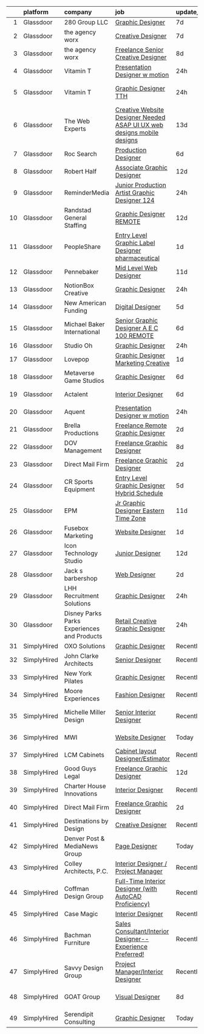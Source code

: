 

|    | platform    | company                                      | job                                                                                                                                                                                                                                                                                                                                                                                                                                                                                                                                                                                                                                                                                                                                                                                                                                                                                                                                                                                                                                                                                                                                                                                                                                                                                                                                                        | update_time   | location             |
|---:|:------------|:---------------------------------------------|:-----------------------------------------------------------------------------------------------------------------------------------------------------------------------------------------------------------------------------------------------------------------------------------------------------------------------------------------------------------------------------------------------------------------------------------------------------------------------------------------------------------------------------------------------------------------------------------------------------------------------------------------------------------------------------------------------------------------------------------------------------------------------------------------------------------------------------------------------------------------------------------------------------------------------------------------------------------------------------------------------------------------------------------------------------------------------------------------------------------------------------------------------------------------------------------------------------------------------------------------------------------------------------------------------------------------------------------------------------------|:--------------|:---------------------|
|  1 | Glassdoor   | 280 Group LLC                                | [Graphic Designer](https://www.glassdoor.com/partner/jobListing.htm?pos=105&ao=1110586&s=58&guid=000001821a5f786aa4dd6598cd3153f1&src=GD_JOB_AD&t=SR&vt=w&ea=1&cs=1_338cf041&cb=1658299840987&jobListingId=1008000486432&cpc=AC285F3A3ECA6BB0&jrtk=3-0-1g8d5uu5cklta801-1g8d5uu5qgrj9800-8e0ca34653e8e05b--6NYlbfkN0A96WIVUs5SSd1e5sdPWOjBiMJz3fk-GTbl_X95fEr7N7_O7gG7yYqATSY5E6jF4LOAu-d1G5vqmQK5-aVG4tOej9c_eEuMuqH8C1GeeNW2KtJSJ31b6MoFFw5KM710vWFGSjvXW7I3OG-OwT4mnPnLIfvWCjlnumDR2ayBGhUSESBLxX0cWl5Bz0cpK3t8G0XbaqCze3uwjj2OOrZA5Y__hURCsX-Wjl-vrVyi58Ar6IZAZH42T-OedKx5Bt-OCyivUF44TQi1u5Dx_Gh5irIPJJ1qNbdC3U9ZmprvdxvblDqYDWY-Kv77T3qC4QL3_ZtNRgJ64YcwR41JPktualOu32Q1C9IFtmaP_8Hq87Tzz2oQI1-8UZJ8wkghwpusb4vGNFxL-YSGfmsv1AEtqrxv6yqRRaEBYKEy40U-n-Yh6QUGBCDuddk4qaJFQPezto8klhYtx8Cx4jYoDTQRZ52zK57p5vicnzVIQjkl9Xfy7bN2jzOcz2fZ)                                                                                                                                                                                                                                                                                                                                                                                                                                                                                                                | 7d            | Remote               |
|  2 | Glassdoor   | the agency worx                              | [Creative Designer](https://www.glassdoor.com/partner/jobListing.htm?pos=113&ao=1110586&s=58&guid=000001821a5f786aa4dd6598cd3153f1&src=GD_JOB_AD&t=SR&vt=w&ea=1&cs=1_833d5fb2&cb=1658299840989&jobListingId=1007999979667&cpc=AC285F3A3ECA6BB0&jrtk=3-0-1g8d5uu5cklta801-1g8d5uu5qgrj9800-63945e7974dcb0bf--6NYlbfkN0CNOKpjDIEH11s39GTuUki_mvxNbnX5BtDlH5CMrheAnKze_5JrwQ4joDkGUDohP_RybvKQguCwO2bzn207p_14mbiHcywFIa1HWF2UP0_3f5Zk975uTAq5uCVwflsu_JCSQSKbiQ7a0xIZd76aSwml-WNW-2GZAACyMpIWDnwBr8SUJBdJ9gJtZ6GRC9VA3zsJ_Ei4Hgxf8mH87VPF3O05g4g00yNI6YYr-HLVGCTEkPuJeNYmvreFZJLgN9OmGxF-KmoieeRXkijI0PwhHG3DWM3p9gT12TzO6Tok7qn5KVbvcABOoRrjP3wQrhqLCySixturrJAyIU0PpQv6-yPc-qfbcBd-soRpmPyaIR8svasfY_lU1vBEDuXBi2A3H6Md0b23fydXrwyneY8cgDxGeBrZrO5RpVWjhX-LFlE3NT0aVG9KGWFJezdC7e0tq9kS_OdjPL1s1mEDPQeqCEcH0S76TRrlldOUmOoRT_spnCu54rnyYvOJ)                                                                                                                                                                                                                                                                                                                                                                                                                                                                                                               | 7d            | Remote               |
|  3 | Glassdoor   | the agency worx                              | [Freelance Senior Creative Designer](https://www.glassdoor.com/partner/jobListing.htm?pos=121&ao=1110586&s=58&guid=000001821a5f786aa4dd6598cd3153f1&src=GD_JOB_AD&t=SR&vt=w&ea=1&cs=1_6e6e8158&cb=1658299840990&jobListingId=1007998735659&cpc=9908D8D4413DBB8A&jrtk=3-0-1g8d5uu5cklta801-1g8d5uu5qgrj9800-b5c41cbed128a677--6NYlbfkN0CNOKpjDIEH11s39GTuUki_mvxNbnX5BtDlH5CMrheAnKze_5JrwQ4joDkGUDohP_TA04WnU3xz8K_J9zmRNOF9Ri1EI2Q2bb9NQ-CezfspfnTBjQTnEa9VBhVw7Ap5OL0U3sVrDvue7xxMSHE-6OVqtzTv0qf6sE8nhqyjJuIjpa8PBry4FIvBQDA98jD0P9_xyaTXJYh6DDFbj9k4l9GCcTjIevaUIp78uuDf90kITRf7Hpi_IefYXKoZoiAhXiFhkhRgwOV4a8y-EaQCsyK8_asDAAwPzh5aOr-O9fUkuGPRHXyTTHWSiqBQQtBvGyAyOtvZKGbziYggV0FjA6tC6z076MczpxCJJitQiXjNm1ktVHhFPeHVoGqK1e78mdNk6jjKo78r_L5XLAOVQ6WnesxNspH8Aoh1HBsb52nysUIXtDMEsmJ8cgmj66mZ_FoL7G9WfxzLxaUWxsTJTYF4nta2w1MubPemF9pFW6UezBLFo6l_-U58a9GS_uSEYr740RC4j-xCxg%3D%3D)                                                                                                                                                                                                                                                                                                                                                                                                                                                                  | 8d            | New York, NY         |
|  4 | Glassdoor   | Vitamin T                                    | [Presentation Designer  w   motion ](https://www.glassdoor.com/partner/jobListing.htm?pos=111&ao=1110586&s=58&guid=000001821a5f786aa4dd6598cd3153f1&src=GD_JOB_AD&t=SR&vt=w&cs=1_f877cf5a&cb=1658299840988&jobListingId=1008014641342&cpc=6FC5BA77C9A4CD78&jrtk=3-0-1g8d5uu5cklta801-1g8d5uu5qgrj9800-a19b03fe9cf44707--6NYlbfkN0DMrcEu7yrtATojKJA7cEzGQ3FdRGWLh0CZQInL4ECGI6k5tN82kdM0OKoro5eXmjpNYdeL6AFGm2M7xsgm3uiyzjIPgBrnh_GV-f_d7MJ8yz1aUXthZEgMjSL_FG3k_7541I4_g8BtUW4jMZw09h5Wwe72pATK9tZbgdGrrUYTQklHG048sVaSVFklZQnPe3TIT_jh6oLm8vO1UjIfR03e_BVMXcxT2ufs6ydG2eOT4b9Kx-A9DXRSKOBpSktwwyhc2go6l70UHrY8wjJTWwaCPvi8kbWRVraqDwQcEmhsiFqjrDqrkxkedmmoQkPnt_flLFD41DeAZongsjjN5qz_GB61N7URfjC3Za2RVvU-Mva5_j6fI-iivWcddWtOf9CSwDa2kqaudB1C6_bJ7YDnYHp5_FCNwkgoihvD_2mMc_M413HJv5sAXyNsd8BkKjd4RshfuhCvaIYD83nGRWLdVlozs4V2A_I%3D)                                                                                                                                                                                                                                                                                                                                                                                                                                                                                                                     | 24h           | Remote               |
|  5 | Glassdoor   | Vitamin T                                    | [Graphic Designer  TTH ](https://www.glassdoor.com/partner/jobListing.htm?pos=118&ao=1110586&s=58&guid=000001821a5f786aa4dd6598cd3153f1&src=GD_JOB_AD&t=SR&vt=w&cs=1_b6fe37ea&cb=1658299840990&jobListingId=1008015304573&cpc=1CBFC3E34E2A31FF&jrtk=3-0-1g8d5uu5cklta801-1g8d5uu5qgrj9800-00de3e530834b5e8--6NYlbfkN0DMrcEu7yrtATojKJA7cEzGQ3FdRGWLh0CZQInL4ECGI6k5tN82kdM0cJmh4vC7Gghb9Erx8bpSZfg-5vzfAsuXnCm0zJOr7EN20OByhw74hCUhPW3hstD7KW47r_mgliTarQ0m39AN5WvjeZl0qRLShDRqKm4VHQU42R7Dhj17I2cTKV9QuUYFTGlvG-zJ-nlGs_xh9ExOpZXldly4vgf9e2ZbvJtFebhsB3osfzcC9QEkhKtcr5a3t2CF7VfyZTE0snnbM40G-Kup_GcshBYj6vIOI4kUfnczKoZqwjSuXx1gYLhVPR7f38ziTtK7UHLfBOvIi9y3_vLm7Hb-otRiOxydIeJH6D2pwi0Uq0DOo1pV-Utu1w99-6CFc7BM3hS-nnqfRWRq5vB0RC-2QZ5hGtoyOoyrwcvSKFgWdey1sJCNpjZstFasU5HGxCrrIFTmd2JOqgsJjYk90N3JaSSbfgyznikCtoo%3D)                                                                                                                                                                                                                                                                                                                                                                                                                                                                                                                                 | 24h           | Los Angeles, CA      |
|  6 | Glassdoor   | The Web Experts                              | [Creative Website Designer Needed ASAP  UI UX  web designs  mobile designs ](https://www.glassdoor.com/partner/jobListing.htm?pos=122&ao=1136043&s=58&guid=000001821a5f786aa4dd6598cd3153f1&src=GD_JOB_AD&t=SR&vt=w&ea=1&cs=1_145bda99&cb=1658299840990&jobListingId=1007987314718&jrtk=3-0-1g8d5uu5cklta801-1g8d5uu5qgrj9800-006496345e05e91e-)                                                                                                                                                                                                                                                                                                                                                                                                                                                                                                                                                                                                                                                                                                                                                                                                                                                                                                                                                                                                           | 13d           | Remote               |
|  7 | Glassdoor   | Roc Search                                   | [Production Designer](https://www.glassdoor.com/partner/jobListing.htm?pos=114&ao=1110586&s=58&guid=000001821a5f786aa4dd6598cd3153f1&src=GD_JOB_AD&t=SR&vt=w&ea=1&cs=1_6f203dba&cb=1658299840989&jobListingId=1008002873267&cpc=AC285F3A3ECA6BB0&jrtk=3-0-1g8d5uu5cklta801-1g8d5uu5qgrj9800-addaca8772c6d40c--6NYlbfkN0CMHfdvImXyhvk82aHanYmk_omNMXOkHedsHncAw9pogZQ8McdVG3ZgtV6D129IFYhfTL7yuxeJosBcH9muJWk9YjK52T1y8O0szOu9vTCKpmDjplYXk-IMpyXv9A-aKX-ksh4eAFC-aE-SiQhh8OCuPLec8bbQAg5TTcVH-hdjBv8d1fndIoosveEmcE8050A57AhtUaTlidHxf87A3yyGvEFLGWpBEumST8jNTCY9Fzy5Fnvg2v7ThuW66bJQa2iJffNOKCuydujASBDI-Xz8GTg0KYOD8mhI8nHb01I4r9ZVgehxNpFZ8HfX0S8NHag_o57KhZUfX6QK92Ww_HJL4ObjGu23S9Ils5EnIamwR0VdXNzbubIwGacwRnWbpGdRbBCTqZCPCgq57XnqyEx000sSJSosw7FadsshAJZvzVwQBRQGXKLe_t2zX73CQunpohjfCs0Jme6M2pj6J_RFZlpKY_J6NrY1cRvLmV9e2tiLWJu_LLLQfhGWyDFVTc0%3D)                                                                                                                                                                                                                                                                                                                                                                                                                                                                                               | 6d            | Remote               |
|  8 | Glassdoor   | Robert Half                                  | [Associate Graphic Designer](https://www.glassdoor.com/partner/jobListing.htm?pos=120&ao=1110586&s=58&guid=000001821a5f786aa4dd6598cd3153f1&src=GD_JOB_AD&t=SR&vt=w&ea=1&cs=1_04115953&cb=1658299840990&jobListingId=1007990449388&cpc=451933188B21919D&jrtk=3-0-1g8d5uu5cklta801-1g8d5uu5qgrj9800-9a775c3c42ccb604--6NYlbfkN0CpzDdaQkua3np5pkmj49lKioZwmwxQ-yx5plwbYmV_M5St0DD8rCm1b97fu_mRPTSozWTZnYPwMPSg3D0TE6gngb_lGAIRcbjU5HXzXOn4FBSWlYnc3uDlnfBFD9slGaNS0RrabzqdKy4y4bz2OidOH4qhHpG5fACzCAcyGYWWqrSkyRS2IU7u-W_2ai6aht2WoIsLS3_ZpwS2N0Azu3TcqG9I6qv6_kgYEvser-6OxNYewgmaLG-X4S5wDxzB_JqVkaBh9uUrFqueKt_eEKz3yGxmsXYkygflGAGqSCdqTLrxf-8UO1vKyFdVW_CYEeV8j9BG6hoVS_1SFYiRcZbqqXqcmRaI85O9gDVvgHWEZlsOpDqpLW5ZkmyCyGwHU8B2hRLA68RJ4BVd10CgxSbZ5bicD8Bi70PYi0iIBHMEvROw5LduR9gS6ax-mM7ehRi-pIjwA2BYmpCBxRuxHb81OGXhES7INRCNeum_0sbsDpNAlyDoTqCXA3CsMB8-BTLOvhnH8wETdnR5MNsyIgnONYD4YDJXk85ibM1spTtugWzSNaLk6kQSyhx6JtnC7IY%3D)                                                                                                                                                                                                                                                                                                                                                                                                                        | 12d           | Lakeville, MN        |
|  9 | Glassdoor   | ReminderMedia                                | [Junior Production Artist Graphic Designer  124 ](https://www.glassdoor.com/partner/jobListing.htm?pos=104&ao=1110586&s=58&guid=000001821a5f786aa4dd6598cd3153f1&src=GD_JOB_AD&t=SR&vt=w&ea=1&cs=1_b58588a6&cb=1658299840987&jobListingId=1008015049343&cpc=8795CF9063CD573D&jrtk=3-0-1g8d5uu5cklta801-1g8d5uu5qgrj9800-483923777035cfd3--6NYlbfkN0BV5xWQvMmIkgUcdRWb7iWRWS4LnwJ0A4ASNg0KGqrukA_POA8ifgoOj7ZHGRdIKnJ6hU-Fy6hPRatKZ6qieiqvEvHj1oqrTY0pPiXCJ8Br1qXsme6Nkk9Pt9LV9bT_ahxJy2MUFPpA0rgFw3VAzODJAa2N6_q5OshETSVwVEzbW1JPJkimDcEuDGFDkUvGDcHBFCMJ4EeYVcgtWXlw7I8aKk7erKj_NpjmYJ2W9Bt3uQYOv09XWS6HlDEPA5NYjX0MFDRm6Cby7kT4MQuJzDBDFdN4pgwjDv0upUXAOk45k0XnN_62hFFfJ-dW19Ijb2TTs2Au-5zc6SeWJ2-2tIVE47e-auC9QRDBx58-uC0OJgs2jhieZZzGb9X-J0c2fRoN86nLAU7soXYzZfJWeuJQZ6FxA00rD-HeGyKAfp5tmkBPIYKQBwHAvSP2wCGmIDaUavTtyCGu-IJtgk8s46AstLJVU0qbMvl0dUEOpSMjmrjbt-cY83R5nLUVRj0kEjmXzFKZ8XdqUA%3D%3D)                                                                                                                                                                                                                                                                                                                                                                                                                                                     | 24h           | Remote               |
| 10 | Glassdoor   | Randstad General Staffing                    | [Graphic Designer   REMOTE](https://www.glassdoor.com/partner/jobListing.htm?pos=110&ao=1110586&s=58&guid=000001821a5f786aa4dd6598cd3153f1&src=GD_JOB_AD&t=SR&vt=w&ea=1&cs=1_4d34a665&cb=1658299840989&jobListingId=1007990726948&cpc=2CAED5C921A5F994&jrtk=3-0-1g8d5uu5cklta801-1g8d5uu5qgrj9800-4705afaf81c910a4--6NYlbfkN0BP0SNj5t90jkfF5SbRhYc-YYyKnIlIACqwosTKYtJiUOPFcGVraBBNH3PqNVaKMlOuVmRJWKrrq4EM2jRhWlKfZxM8eXEywoHlN3U-M2UVWO94To79VdvpioeFj0KoewcVhePBU7vspZEM1G4UbOHc7zykI3Y0lskQjYjoXHr1-1fzniQvjeCbocNWq5LjqS4Ba4EyzX9j-Qk5x36ASumY5jMpsPKSO1_dJPGr5AK0Bz7PI1I0eFlMJ2uMK0YQIal6ZYH5cRk3kTMAghuKF_l2i_BQjK--PV7G-OMLYvMMYqOuwfFNuDp2x25BxS1xjtZJduBRjjZsqygNpDWnochwa16oVP3pNezgFeEPvw0cIrL60qCNKa9JG9PSbH853Fzror25_Ulb2-nwdXQKKkIznsBCsm26q68XFbGkNPM1xrKqX1jZR0rlgQsVSu289Trb9m9exsdAdY5gmpfMEQzS_Ws11jGcD1Vid4-hxZ_zmsG_Yf-d2qNurXRy70tMhqFVO7C0xywrxFv0FvZrQ4q-ex-l4A-58qCMie-uJn8q-0mAUDlxkRJvu0hqbbZcARl_rZqd9TGUd9aEahb63huGoWdZJIholGi_uhmg0xD-z1DpV52aUFYJoSm9fAzShdjBrsUp2u8Uf3odbn_h2mGv)                                                                                                                                                                                                                                                                                                                                       | 12d           | Remote               |
| 11 | Glassdoor   | PeopleShare                                  | [Entry Level Graphic Label Designer  pharmaceutical ](https://www.glassdoor.com/partner/jobListing.htm?pos=117&ao=1110586&s=58&guid=000001821a5f786aa4dd6598cd3153f1&src=GD_JOB_AD&t=SR&vt=w&ea=1&cs=1_a3992a06&cb=1658299840990&jobListingId=1008012037000&cpc=F4EED0218A761C36&jrtk=3-0-1g8d5uu5cklta801-1g8d5uu5qgrj9800-9cd65cb3c4429474--6NYlbfkN0ByiknVCCsn-Fdfb-H8YrvvjNLbyRNQUi7msyOYytdPvKndEnLnkpjgiAPxrgdqYlKoVkkodZTx1r5r9egFAnVP4PL-fGLjTUKPDrk2-zUSlwkY1wlB7ClL2QUKmZk_oXpmnslaMn6RAjibgsJ7dWn3M_n5U8Huq7VIRIFckPDm2yPsXWFZhTogfrxvPYIdR0JYh-KZLwl-neNLSCmpsWq2dVrsckO_DKaqLTw1otrztDk-Pq1qF7Me_bvzkyOLE74sz5dmyNeE1SYJNykrVlyYxTWkKHKaiMnDlc9U_bsyMLkdVXgfh3n5KQGIk2w43beEiOHl_zMdGJwuRAZ8LcddAAIOxzdHvq4vwvZB39HQooJ-tHfx0b0ggGgYdHHxf23Smkl7uuR9xfgJPDa1EDg3B9XdvUyUDNEsqgbyIfU4mgwGfx9IYKR1KrW_UTrwqrR-ngO54RHBtcXu1N-3CZZf6ZcAlwmZApoN1HbW6jtKWtjjk4WPbIgHPnScuLU9I99Xy-xFWWE5si1WvqQ3-nuv3hZV9mtmvXgkd6QiyYrerg%3D%3D)                                                                                                                                                                                                                                                                                                                                                                                                                 | 1d            | Malvern, PA          |
| 12 | Glassdoor   | Pennebaker                                   | [Mid Level Web Designer](https://www.glassdoor.com/partner/jobListing.htm?pos=106&ao=1110586&s=58&guid=000001821a5f786aa4dd6598cd3153f1&src=GD_JOB_AD&t=SR&vt=w&ea=1&cs=1_ba1ed8da&cb=1658299840988&jobListingId=1007992914380&cpc=654405A9B1E0A9F5&jrtk=3-0-1g8d5uu5cklta801-1g8d5uu5qgrj9800-09f7b357db24a266--6NYlbfkN0BqUN6ztqptJ5eG394UO-ZfSRZGZkbpPm3u73UixmBvBI1Y1JxWCCSi4WD6T2NB-2gugfCPeo8ZQOUqAEtz66ZCnIC6U5F0XJKr1Jox5VrclONP9b6iMFBTOy58yKslxi4PmsPGdNOFX2yyjFl7ZGxSjiZNk-UbmLbgopj7iYK_0fPO0KhQH2T9X9_seLYZZxQ09O8qrFTpXb2f6Aeqf3H0jeHLI8roWmU0kNz3In7isOJm5L9Fgsq690nnP6qhtrAIAVReGviKrTMzmcx08QIODAMq1wbc9ZndXNjv5C1ny84Q0oQDbe8O8Fu1w7Pi_fp_ZH0rNcDIup7f0asukH4aNVajN4mr_Z0_1CR-3OGaes9Tp7-xHQjviMsajbaGI1JtF8VrIhAtBxsaScL1Tlm6sC7U9B0TqtoUY2z9DFRyUwD_JgJo7hPhhCyXU5TuZHh94BEFfmIVWdIHASQr1-9oEqQ0ypg-H64s1o1DQBou-jSR9rWkqwPk)                                                                                                                                                                                                                                                                                                                                                                                                                                                                                                          | 11d           | Remote               |
| 13 | Glassdoor   | NotionBox Creative                           | [Graphic Designer](https://www.glassdoor.com/partner/jobListing.htm?pos=107&ao=1110586&s=58&guid=000001821a5f786aa4dd6598cd3153f1&src=GD_JOB_AD&t=SR&vt=w&ea=1&cs=1_a36fa5ae&cb=1658299840988&jobListingId=1008014489842&cpc=48B9F4758953335C&jrtk=3-0-1g8d5uu5cklta801-1g8d5uu5qgrj9800-535a553a4e79b7ba--6NYlbfkN0D5EoDI19pzLD_ZoAvoqM1-O9qeTV9KvYbDAr1-bMzVcQf2IFddxPxdLxvBVV0ACvePHGf0S3krnINwjgkbXaFAV7fJNnYRgXnYg3dyax-oq7AjcZ3ClcPczCynp8y_OTORCp4UwIy-vV7vOjz9kWxa6ZeoE78lsqLTFwqM1KWnR3OuL9QAAetq5WNeYbzdtuMMMy6M7lDjXNNtRIjnimsW29GmEhoPrcxxjuBYoMU4qiRuUSUUmENOuF-5rRimNZLQTUJSWO15Buh9rhQQ_5N0xlqJLtfD0Beo-NFMlNNv7usg9lAEQl2jAXv72Z4mH2JAB4HtWK4jY_UXq6LRqq-qCB5_c2fbZtBCc3JFPik7v-MknU-3fwBcPU1hfZvNFk-6d9Q1AIW1rN-pKSpbnP8unPvPnGDMUzHMnTHQef0lrD37ZoPwMr2cM8ka9W_LLowbkulHH4NN6HcjU1I9zzCcA-s4sQQLToF4siWD1Gzxdne74xwUrhTO8CM7UuolFko%3D)                                                                                                                                                                                                                                                                                                                                                                                                                                                                                                  | 24h           | Tulsa, OK            |
| 14 | Glassdoor   | New American Funding                         | [Digital Designer](https://www.glassdoor.com/partner/jobListing.htm?pos=108&ao=1110586&s=58&guid=000001821a5f786aa4dd6598cd3153f1&src=GD_JOB_AD&t=SR&vt=w&ea=1&cs=1_f73950f0&cb=1658299840988&jobListingId=1008005604342&cpc=B101C867B3EF2D75&jrtk=3-0-1g8d5uu5cklta801-1g8d5uu5qgrj9800-96c3d0f824927e96--6NYlbfkN0C2BFb7Ub2YUp4strrym9V3pWtjyRKtgHKt_kMzkewmGGJEved23y_kY-GSZp2akmMrMXBnf0_sPdCtSd-PsOEUyt98Mi-sR6I7bW0HgmIbOmUMY25IRArly9j6Qd8Aune8lrTsZEYIa91ohUTgu9UT6t137nsGeEKm-lxKnQqZh_-my8GcKR-aODhCp_jwJzOsHfriXQ7kWEx-Dpjo7LI6VnlAXCXGJLCjxYzsJNahPiynsAaOL1EIquhLPKoSO1wuUkeuQRQb8Yn2nvNCBOHoTqWJTqvV0fhT0J5DQNu_ffIEZczYAOJTNRm-bGRGpkH8rrt_CsyKO-DJDbeImAf0CDAUT7VU97Uva-b8xec1pLuIBOnVwpTQQs_qE4Bcb9oYowrp3jprriXk6VOLSqgB-fl1dXG-gBUCklTKBgXH-DcvhSy0BudOynMiREQ8cU3wVkCdkI0TYN9ogXgqcU_u5sP9dXXO-K90eoscU0Y1vE3LWc_Ty59hpIfsP21ItI4%3D)                                                                                                                                                                                                                                                                                                                                                                                                                                                                                                  | 5d            | Remote               |
| 15 | Glassdoor   | Michael Baker International                  | [Senior Graphic Designer   A E C   100  REMOTE](https://www.glassdoor.com/partner/jobListing.htm?pos=103&ao=1110586&s=58&guid=000001821a5f786aa4dd6598cd3153f1&src=GD_JOB_AD&t=SR&vt=w&cs=1_74cc0cde&cb=1658299840986&jobListingId=1008003647290&cpc=9C2286EA3771AAF6&jrtk=3-0-1g8d5uu5cklta801-1g8d5uu5qgrj9800-fe1c8db2364e4908--6NYlbfkN0Bw6-PCJRpRXGAWvRKjRGO12LLkIPLF8Mel29qcmNmjc051Zg1Fu4MVlztxQQQgvSO0mu882ydATROMRq3nK6p594UDNxCN2h3MVWR62BZ1eKVqsk8te5xY6a_fqJprPSnWNCe80mmwmlxLAE5fLxpkG5L1f4qFXUWS4f86M4Q0pgXIhwatyESi8q1nw8UxvB7Fu4cloTgdUHwwKyowKc0924XKDARWljgtNhTBnZkZeXksf1U1SugduwiO4PZLCsZ6CG39ZjDvu9eqTFcl3CjfOE5q6DW4X4pbkUso5MkgRTZvb2Z0xa2sYI1AJE3sHI16w2sFPrp-csjyIADz93AfbzM7k41DMKI3nOFy9Kmlsea4dnbSU3tkf0JEUFSJo6PXBa0UW_CKbwbCKKKbFLHTpsa0EgU4cSqbIyPuQip-qYC5ZlCz5IXIYE1kq85pP939jXsEVBddZR56HHCulZWpnsYpEI6pTKcBVncF_lkmDd51XUJHzhEmpZm9TKFoBvkkhx0oJe5B8b9OexGobRyu)                                                                                                                                                                                                                                                                                                                                                                                                                                                        | 6d            | Los Angeles, CA      |
| 16 | Glassdoor   | Studio Oh                                    | [Graphic Designer](https://www.glassdoor.com/partner/jobListing.htm?pos=109&ao=1110586&s=58&guid=000001821a5f786aa4dd6598cd3153f1&src=GD_JOB_AD&t=SR&vt=w&ea=1&cs=1_b1c8ee0e&cb=1658299840988&jobListingId=1008014763391&cpc=47CFDC01B3F81FAC&jrtk=3-0-1g8d5uu5cklta801-1g8d5uu5qgrj9800-7f0a677e82384868--6NYlbfkN0AmLabXY7J6JPiiqr1lOxmFtP62cZVRFrUdLjQL4b-L8eQ7-McrdDuV3YRHJQOTQk174tc6JZEMj2QpUGftsfAO7GUij31hKg4Y7oKky-_lDOoRkdpghXACcRguC49d5mjaQVJDqGUQpRQ0YIExfbvSeERIUriCtVpel_zEhXiVTzm-3quUxj78ttm5LKc3vchkiDizU4ZzJdwi3rMp2Kz6yrSYTITtTBhMqNmxVbJ7mtCkxAgypw7DQBSLNIstHa_Zwh_00GJFzVHBPigrQCEj0WIVuB-kxH6gFQVMEsu8iWL2dVIqGoglpgjMkmoIDo4ZjEkobfxVCEQZx7VTv5O1KlTa5JtybTeNs0U9B9w6W9m0gvrZNU1AYZxnaI1AvReJDayov9RygcNUdtFQ4Z0huzCRzIR0Sx5CsfrJIA33PIWum2xAbqszwUuchXFx8SdUZVxhPhyICWClNuyhgM7h8NBo0DT63mB-SQlRsQfVepQsxBHUTE6FCGVv7pXNFKw%3D)                                                                                                                                                                                                                                                                                                                                                                                                                                                                                                  | 24h           | Irvine, CA           |
| 17 | Glassdoor   | Lovepop                                      | [Graphic Designer  Marketing Creative](https://www.glassdoor.com/partner/jobListing.htm?pos=126&ao=1136043&s=58&guid=000001821a5f786aa4dd6598cd3153f1&src=GD_JOB_AD&t=SR&vt=w&cs=1_a7017735&cb=1658299840990&jobListingId=1008012624712&jrtk=3-0-1g8d5uu5cklta801-1g8d5uu5qgrj9800-405c9ee55bf58fd6-)                                                                                                                                                                                                                                                                                                                                                                                                                                                                                                                                                                                                                                                                                                                                                                                                                                                                                                                                                                                                                                                      | 1d            | Remote               |
| 18 | Glassdoor   | Metaverse Game Studios                       | [Graphic Designer](https://www.glassdoor.com/partner/jobListing.htm?pos=128&ao=1136043&s=58&guid=000001821a5f786aa4dd6598cd3153f1&src=GD_JOB_AD&t=SR&vt=w&ea=1&cs=1_a601fabb&cb=1658299840990&jobListingId=1008003977415&jrtk=3-0-1g8d5uu5cklta801-1g8d5uu5qgrj9800-14767983c0836913-)                                                                                                                                                                                                                                                                                                                                                                                                                                                                                                                                                                                                                                                                                                                                                                                                                                                                                                                                                                                                                                                                     | 6d            | Remote               |
| 19 | Glassdoor   | Actalent                                     | [Interior Designer](https://www.glassdoor.com/partner/jobListing.htm?pos=119&ao=1110586&s=58&guid=000001821a5f786aa4dd6598cd3153f1&src=GD_JOB_AD&t=SR&vt=w&ea=1&cs=1_34f8387c&cb=1658299840990&jobListingId=1008003042668&cpc=FAE5E775D180B2FB&jrtk=3-0-1g8d5uu5cklta801-1g8d5uu5qgrj9800-96283c80a7cb5a3b--6NYlbfkN0ChYVx_I3yfZ_JDY3EFoivtqvi_stwnZ_kRt8Dowt_l_d1ydueao4NE-oUleRJ4yhgXo_lxP2-TNeLG9l0qZpaaJQ9PYq1Us5AegmU_r2d8bTpoEX27ic8ulgOYW_YE-0rF-7QWDSsirV8J_2Iy2sA4j4_X3kua0UpXNYr_1gh126OJlv7LmdhK3_8fR3ku_PVi5DJrJ_0IuETMikrBsaCkGhEkwwE-dVtGJpMMbj0SHtVZlgsrgN3L_ZWOUPCyrdEmyeo6Q5oRtZum7shvG1lOdgZGbkbQr3VamostGPxif6GGtaKgEkjNJyiUC4AfdvmeZu_jg2GSfzG_snX8cEh2pmt8Y_jsE9ash-TUH9UAXKjhw5OewFZRB4J1WuLl6Aev5RSESUqgZ__MzPojIZQth_XqCZGgPY7wX80-JXtfN6OqrCazPx5Oumg_5HkhKBBvJZzjFfVnzEx_mEBDnQ3h9jQwQXSpmQ3o7O_LrViEQ7movrtTWwQB7RV7ce7tvfQ3pgZvj-weLASmmEAevysFJ2WET46R_uQ-rnlOZLUiHYRwayp3xwAGV8T6hKjLiNcBiDDLEEat-pWEEQ1oiaBDXcC-vlGA68STC7JpKH5zyZdZ699zFUu9ngcEfgQo8rKqiGRVt2HZi9StA8Blczcz9hWA1T3f0Zzbl--d9hzJJAl-Q0jqZEhl_Gu_x5JxcL6nSDZYgC6XNxSKh8HfD7SgLyfPgPJxcf9dyDPXBoyQy-xCXBRlUxIAQpFsIKv1bBIlsemumNB6y0QJ6RgT830u4aAtexAJZsloGyTU_n5n3bOv5O2BRj-xiidaXXGtcVCoSE-QQnj5E6rlqGXXevJaNMXL41w55Mvh8eZ43Jbx4OpZ_EsJKNXhb2JcWCuvKhomiQuIjY1Vtx4Inav6Av2xrulFYsBoK4O6BCkeBCSJCBimjg6eJ6Ld4eZG8kRYes6_i5YlHNYpbaGftpNRsji7R9AXtDV5jR4%3D) | 6d            | Baltimore, MD        |
| 20 | Glassdoor   | Aquent                                       | [Presentation Designer  w   motion ](https://www.glassdoor.com/partner/jobListing.htm?pos=116&ao=1110586&s=58&guid=000001821a5f786aa4dd6598cd3153f1&src=GD_JOB_AD&t=SR&vt=w&cs=1_c361cbe7&cb=1658299840989&jobListingId=1008014765296&cpc=47CFDC01B3F81FAC&jrtk=3-0-1g8d5uu5cklta801-1g8d5uu5qgrj9800-505962408e715582--6NYlbfkN0DMrcEu7yrtATojKJA7cEzGQ3FdRGWLh0CZQInL4ECGI9gD0Wolx9R2EDT7B77c2cRryahV9Wa9DI924Hu8ycGbTPdDLfHJrQRqOIJwBT11VBbosStJiA5RBk0eXcil1FH-vxVv1rdCPzk7ZfSfLBURxBAmaw0wW2ELlbUL3RC83t4LfAHVapq0rJIvK8S3O4JzobM-9LJ49_SholI110Jz1-5amXIuLJFed7XlMP70uRPxqTkdfiVgGfmYQuujSMo8JKv4xCx7_QpBVq2XQ7X3RTTBwAAibwv0LrFTXsbRL7KEvA0wy0CHInjgqo0XLGkwoC75HjUgq8CGZbHGUEO5NmHVPBBH4r7ETkKkeb_kaGLG4iRWOJWrt3RuDhMHLTxwJWNCEy466I7ipAosVx2GnFYAWhwyEoQEYCgmgSJakoh1TB3ZwJGqm_xChlZPcTzMI2g0nG6cWQ%3D%3D)                                                                                                                                                                                                                                                                                                                                                                                                                                                                                                                                       | 24h           | Remote               |
| 21 | Glassdoor   | Brella Productions                           | [Freelance Remote Graphic Designer](https://www.glassdoor.com/partner/jobListing.htm?pos=130&ao=1136043&s=58&guid=000001821a5f786aa4dd6598cd3153f1&src=GD_JOB_AD&t=SR&vt=w&ea=1&cs=1_23c889b5&cb=1658299840990&jobListingId=1008011290510&jrtk=3-0-1g8d5uu5cklta801-1g8d5uu5qgrj9800-6238be48ac6c1cd6-)                                                                                                                                                                                                                                                                                                                                                                                                                                                                                                                                                                                                                                                                                                                                                                                                                                                                                                                                                                                                                                                    | 2d            | Remote               |
| 22 | Glassdoor   | DOV Management                               | [Freelance Graphic Designer](https://www.glassdoor.com/partner/jobListing.htm?pos=129&ao=1136043&s=58&guid=000001821a5f786aa4dd6598cd3153f1&src=GD_JOB_AD&t=SR&vt=w&ea=1&cs=1_d05b0c4b&cb=1658299840990&jobListingId=1007997478678&jrtk=3-0-1g8d5uu5cklta801-1g8d5uu5qgrj9800-267dcb44bd207a2e-)                                                                                                                                                                                                                                                                                                                                                                                                                                                                                                                                                                                                                                                                                                                                                                                                                                                                                                                                                                                                                                                           | 8d            | Remote               |
| 23 | Glassdoor   | Direct Mail Firm                             | [Freelance Graphic Designer](https://www.glassdoor.com/partner/jobListing.htm?pos=127&ao=1136043&s=58&guid=000001821a5f786aa4dd6598cd3153f1&src=GD_JOB_AD&t=SR&vt=w&ea=1&cs=1_da8b56f6&cb=1658299840990&jobListingId=1008010463425&jrtk=3-0-1g8d5uu5cklta801-1g8d5uu5qgrj9800-a8c904ecc57e92ef-)                                                                                                                                                                                                                                                                                                                                                                                                                                                                                                                                                                                                                                                                                                                                                                                                                                                                                                                                                                                                                                                           | 2d            | Remote               |
| 24 | Glassdoor   | CR Sports Equipment                          | [Entry Level   Graphic Designer   Hybrid Schedule](https://www.glassdoor.com/partner/jobListing.htm?pos=112&ao=1110586&s=58&guid=000001821a5f786aa4dd6598cd3153f1&src=GD_JOB_AD&t=SR&vt=w&ea=1&cs=1_bc9a411d&cb=1658299840989&jobListingId=1008006239389&cpc=1FDE87803EF93CD3&jrtk=3-0-1g8d5uu5cklta801-1g8d5uu5qgrj9800-3a3102f9f650ce82--6NYlbfkN0C_jOHoXOS34nmW1-vCpzrXhRut_GECighWrwOdYehq2CC6ySts0ossnX2pFYu1wrJ1wxBDZZw3g7k6eDRykLHJ9HIyBH3PPVhryBljAfLfnfTiMylvqWC1kTgJEPR7SJP4-jvzDk7cvt5BgdypqTr8QhVPJqO-xWT_dVuz4ERHiBorl-hv95e8h7UZDkkad0RbOzfKIAQgfuVrqLrUf_PenilR_wfBubwC4CdVn-mqSDwyhZCNw1vDVGSIB2di6P_La4hC-WRm_suTCaakagyQeK4rLE6NUk4CHST92q-ixNu9Upx7fahIW56RJsE_Z56lNw7ClzYqfJ5NUPUacyfgSwgyCT6PVoD2tS9ZwmmbY-2CaRUdVcKo1g3o2uT_VRv2rlojR7rtTtwCj-RXHOPQpvwqJG6TMaLPmw3IrFBh4cvyz6YH29ofpf7MM0lsayva1cxP8AuS4KVg5mORlylKKOcYxo6Q7T-8lsbkb_gvP6o0LGf6RpsRwc8cYcmzrvUeZKyOrdx3edw4qAMZ9z643_hiq7-nf6w%3D)                                                                                                                                                                                                                                                                                                                                                                                                                                  | 5d            | Park Ridge, IL       |
| 25 | Glassdoor   | EPM                                          | [Jr  Graphic Designer  Eastern Time Zone ](https://www.glassdoor.com/partner/jobListing.htm?pos=124&ao=1136043&s=58&guid=000001821a5f786aa4dd6598cd3153f1&src=GD_JOB_AD&t=SR&vt=w&ea=1&cs=1_3d765754&cb=1658299840990&jobListingId=1007993423730&jrtk=3-0-1g8d5uu5cklta801-1g8d5uu5qgrj9800-b813d52c1a83fb81-)                                                                                                                                                                                                                                                                                                                                                                                                                                                                                                                                                                                                                                                                                                                                                                                                                                                                                                                                                                                                                                             | 11d           | Remote               |
| 26 | Glassdoor   | Fusebox Marketing                            | [Website Designer](https://www.glassdoor.com/partner/jobListing.htm?pos=102&ao=1110586&s=58&guid=000001821a5f786aa4dd6598cd3153f1&src=GD_JOB_AD&t=SR&vt=w&ea=1&cs=1_77146424&cb=1658299840987&jobListingId=1008012147842&cpc=1120CD366D53BFD9&jrtk=3-0-1g8d5uu5cklta801-1g8d5uu5qgrj9800-c5d528a18f3ae9f5--6NYlbfkN0CKfA-soUf75Q7iZ129b2H9MACh9ki_Lh9mMeku_0ONAmcMauSiyS_5cS2UQ1OKz2DE9b3g2C0PZrAczgByAhAV96Hn2hCMTi8cI1_xVi-Uh57OKB4l-2sOMxO3hnDynzK1osUyrCkNn_fQwQ34v7QfvT-G8iLCRXOVHz49_Be_RJw0A76OqyDC8pnA8IGvmLWHx_Z9yW6gi4qq4vpPDfwzb-l2rgDwZ2jJyCukozaGUaHqGarRiqvUqwIvU0vnjO2PNS4kTI0sFYghGIn3MPeFuyIFYUMZ58IQ6Xy_WUXJ-IAby_zPH005fHzykyP0l9Bn4MFeNQBNbGnJbT119-ADKGIQcYv85Qy_5D7ZMcetyE24DR7tD-tx8b0oKCeB5fwVnlV7WYO6SCviCkN48sBrH0pghZnokWnLjjUZitw4FnAFQDan0sHjkwhUOfV95ybNi2JQTK1sX1JanL8YFY7aCbgPeMCshIag1xS0-1oo_5FVKELkY5ru-KoVtLx54gc%3D)                                                                                                                                                                                                                                                                                                                                                                                                                                                                                                  | 1d            | Remote               |
| 27 | Glassdoor   | Icon Technology Studio                       | [Junior Designer](https://www.glassdoor.com/partner/jobListing.htm?pos=123&ao=1136043&s=58&guid=000001821a5f786aa4dd6598cd3153f1&src=GD_JOB_AD&t=SR&vt=w&ea=1&cs=1_e21f0727&cb=1658299840990&jobListingId=1007989903126&jrtk=3-0-1g8d5uu5cklta801-1g8d5uu5qgrj9800-2a3bc2ab80c39040-)                                                                                                                                                                                                                                                                                                                                                                                                                                                                                                                                                                                                                                                                                                                                                                                                                                                                                                                                                                                                                                                                      | 12d           | Remote               |
| 28 | Glassdoor   | Jack s barbershop                            | [Web Designer](https://www.glassdoor.com/partner/jobListing.htm?pos=125&ao=1136043&s=58&guid=000001821a5f786aa4dd6598cd3153f1&src=GD_JOB_AD&t=SR&vt=w&ea=1&cs=1_bb662542&cb=1658299840990&jobListingId=1008011109792&jrtk=3-0-1g8d5uu5cklta801-1g8d5uu5qgrj9800-fe64c9b89a414f4a-)                                                                                                                                                                                                                                                                                                                                                                                                                                                                                                                                                                                                                                                                                                                                                                                                                                                                                                                                                                                                                                                                         | 2d            | Remote               |
| 29 | Glassdoor   | LHH Recruitment Solutions                    | [Graphic Designer](https://www.glassdoor.com/partner/jobListing.htm?pos=115&ao=1110586&s=58&guid=000001821a5f786aa4dd6598cd3153f1&src=GD_JOB_AD&t=SR&vt=w&ea=1&cs=1_4347fe7f&cb=1658299840989&jobListingId=1008014630441&cpc=FAE5E775D180B2FB&jrtk=3-0-1g8d5uu5cklta801-1g8d5uu5qgrj9800-b7d80c4e11bf482e--6NYlbfkN0A_GD1K3dzeu7WcKnsm6RLSD1_QV-mkIht0EvhowBp1RJqG6mjyu2B_YpGjuow5vjCGMRTj5lzV5cBUcHLo7OPfWZ5TAoKVtr7bv6w1-64DxYE1zwm6-0R38kOPL8y6-rX5rHFOBcW5sgM0bgtXo_LHsCJdRTSdcJXGIdqQfw2A4sgN3G1SjO1d8vfXFLsvb1V-rJ6LVhS_hL11avvPU74q2XfUvH5zDnQJu40y2tPy5aHYmPQbxCY1rpTUJxmNL24dAeZDUe9FxuQmcXexwjGmswQwA7C07b4kaikrD-pEB4u9tAYicyACTuKeOlTWKiyIJ6EhbKvKQ-xpTVWOxA8kWz-JfCeqlFk3dZIsy8G9Vw3ukYCFfJJ9jE7DWBfG_2qrLaCHKuecnMF6JsOKUyqE4G1d9YJibOLk9DZpaVTmyBwk98nAKhebFK6qMK4XnTxM9iltRE2ZpeteRx4WN4AVeHc6CkWSIFlj-dbTGZHn8waz0IrN61CjB5JIXttkrlab5EYTaamhVpf8iF7ul3VpF-daFk_vcuS0d_nXUCL2krtDjwBA_oURwmCel8ouP5MbUWXcWvn5gqtS6hycgabU5oTCVKaUO3idqIrVY1IGthsBdK2RYHUX2OR6fW0dmVi8dL6kITgN4W5dYZBMcjeRlvkz4OaT7PsvYlLoA3aoeBvqUJwex1M8CLCFhZE4PT9987HN7h_WHo3XHgPHDe5FGTbXGcP8qF2wZkk3KevSqOzF4zPPXjPyESCg2FhsUOEC9X_pTs_2o1fy5h4j_MOwQfQ0_lniWr3wsiTDvsyDzbFEBHMm_71b)                                                                                                                                                                                | 24h           | Madison, NJ          |
| 30 | Glassdoor   | Disney Parks Parks  Experiences and Products | [Retail Creative Graphic Designer](https://www.glassdoor.com/partner/jobListing.htm?pos=101&ao=1110586&s=58&guid=000001821a5f786aa4dd6598cd3153f1&src=GD_JOB_AD&t=SR&vt=w&cs=1_19d04180&cb=1658299840986&jobListingId=1008014590541&cpc=9900C911F071612A&jrtk=3-0-1g8d5uu5cklta801-1g8d5uu5qgrj9800-71805c285799be4f--6NYlbfkN0DAFTyt7pbDCC2JPO79CSdi1dIb81yjczP5qsKcZIxgiRd1qisRd4re16D_VG3-wzWhZI6mBk9taig72Rvcxav7JmJpqontq3BuoU6mDB-JvGa6QmqI9Mii7yC0TYm-Y3sgxXKW_M3J4DNBman24HWu1BJLu-Xy6PnqvuqQP-kEmi1vI_i3ePxp-vFMA-Omok1FGl5YzuXUg9znzfcWnqVPA6kN5ncn5jw12-hF0knQ3Q_iG_xX4NQYU4SLKkTBn5PFSxZ64uYltgI87n_O5BAwjpi2ZdrM5ewGGEq_GpUfwDVe3ExfL89NpSXXF_MnPVsrS71-WuxS3fgbvDU24s6NH6GJf2nEfk85-_JSDY6y8mtJa05T05Nv4r3dkKNHY78q--vgMoj735h6HCa3dQ4RgqjUZ7WxP6RTHpV8jWujrNLx-b5365VwHpjGyF2oIzySAw0itkFs5J4hMUlsOys1)                                                                                                                                                                                                                                                                                                                                                                                                                                                                                                                                     | 24h           | Kissimmee, FL        |
| 31 | SimplyHired | OXO Solutions                                | [Graphic Designer](https://www.simplyhired.com/job/BXUyWLRJM5GqlXxmpwBw-g_A_qs7M6-f7IDZTvQqqHxFROKtKw3p1Q?q=creative+designer)                                                                                                                                                                                                                                                                                                                                                                                                                                                                                                                                                                                                                                                                                                                                                                                                                                                                                                                                                                                                                                                                                                                                                                                                                             | Recently      | Adobe, AZ            |
| 32 | SimplyHired | John Clarke Architects                       | [Senior Designer](https://www.simplyhired.com/job/MYC91eBeQc2OYt3IeMGWBH6wpnZ8rSAQfasNxR0audAkF-Q56TT7HQ?q=creative+designer)                                                                                                                                                                                                                                                                                                                                                                                                                                                                                                                                                                                                                                                                                                                                                                                                                                                                                                                                                                                                                                                                                                                                                                                                                              | Recently      | Sausalito, CA        |
| 33 | SimplyHired | New York Pilates                             | [Graphic Designer](https://www.simplyhired.com/job/w3DLxUQ4LJmwg40zBP3r2mWd0aCE4bRwokq6CGH56nxEJ_1mOgG6Uw?q=creative+designer)                                                                                                                                                                                                                                                                                                                                                                                                                                                                                                                                                                                                                                                                                                                                                                                                                                                                                                                                                                                                                                                                                                                                                                                                                             | Recently      | Remote               |
| 34 | SimplyHired | Moore Experiences                            | [Fashion Designer](https://www.simplyhired.com/job/F0YdUO4YKzlECSuAU2ZVaiFIRXD6hjBf6rhzg1r2hFuffSFCtiCgoA?q=creative+designer)                                                                                                                                                                                                                                                                                                                                                                                                                                                                                                                                                                                                                                                                                                                                                                                                                                                                                                                                                                                                                                                                                                                                                                                                                             | Recently      | Remote +1 location   |
| 35 | SimplyHired | Michelle Miller Design                       | [Senior Interior Designer](https://www.simplyhired.com/job/Sys27llYxhHd2Iu__rvU_izDDcx-fz8jwbDpbCIOLy5Dr_B0O3v-Mg?q=creative+designer)                                                                                                                                                                                                                                                                                                                                                                                                                                                                                                                                                                                                                                                                                                                                                                                                                                                                                                                                                                                                                                                                                                                                                                                                                     | Recently      | Saint Petersburg, FL |
| 36 | SimplyHired | MWI                                          | [Website Designer](https://www.simplyhired.com/job/I4uQo0YfH2lFoeMKVqi1mVHRsGJ7weWFsmBy7KuTS7z0vEg6oH25sQ?q=creative+designer)                                                                                                                                                                                                                                                                                                                                                                                                                                                                                                                                                                                                                                                                                                                                                                                                                                                                                                                                                                                                                                                                                                                                                                                                                             | Today         | Phoenix, AZ          |
| 37 | SimplyHired | LCM Cabinets                                 | [Cabinet layout Designer/Estimator](https://www.simplyhired.com/job/DGSlfiUPWVOU_IlQXYWu3NE8c65_nAMngwGpdSuOIPTgYpGha4wvXw?q=creative+designer)                                                                                                                                                                                                                                                                                                                                                                                                                                                                                                                                                                                                                                                                                                                                                                                                                                                                                                                                                                                                                                                                                                                                                                                                            | Recently      | Monroe, WA           |
| 38 | SimplyHired | Good Guys Legal                              | [Freelance Graphic Designer](https://www.simplyhired.com/job/jM1OHYhB0Kfw4TqnTCopBSQInBBYgm1dZI-1q0Tbs6fAsULJpHfgCw?q=creative+designer)                                                                                                                                                                                                                                                                                                                                                                                                                                                                                                                                                                                                                                                                                                                                                                                                                                                                                                                                                                                                                                                                                                                                                                                                                   | 12d           | Remote               |
| 39 | SimplyHired | Charter House Innovations                    | [Interior Designer](https://www.simplyhired.com/job/pUH7HINwbS8DZFgpS9-Qd9JDxnG-D9Lvjngrgni9IlgKb8KYQ0gx-A?q=creative+designer)                                                                                                                                                                                                                                                                                                                                                                                                                                                                                                                                                                                                                                                                                                                                                                                                                                                                                                                                                                                                                                                                                                                                                                                                                            | Recently      | Zeeland, MI          |
| 40 | SimplyHired | Direct Mail Firm                             | [Freelance Graphic Designer](https://www.simplyhired.com/job/UAWAJO5Zuoq_05Sn5bB89OQBH5fsmBfgLGyALbbesiMObR8UsXk4rw?q=creative+designer)                                                                                                                                                                                                                                                                                                                                                                                                                                                                                                                                                                                                                                                                                                                                                                                                                                                                                                                                                                                                                                                                                                                                                                                                                   | 2d            | Remote               |
| 41 | SimplyHired | Destinations by Design                       | [Creative Designer](https://www.simplyhired.com/job/itxoINI0d7-1oC1gc5O0nFfNzcelmrZTns8HGtbOmaJk6VkDH81Hrw?q=creative+designer)                                                                                                                                                                                                                                                                                                                                                                                                                                                                                                                                                                                                                                                                                                                                                                                                                                                                                                                                                                                                                                                                                                                                                                                                                            | Recently      | Las Vegas, NV        |
| 42 | SimplyHired | Denver Post & MediaNews Group                | [Page Designer](https://www.simplyhired.com/job/-Tprpam5u04Le5SFQwkyuvyVGplpZUqocEJkxkhJEleWOU_ob7Rmow?q=creative+designer)                                                                                                                                                                                                                                                                                                                                                                                                                                                                                                                                                                                                                                                                                                                                                                                                                                                                                                                                                                                                                                                                                                                                                                                                                                | Today         | Remote               |
| 43 | SimplyHired | Colley Architects, P.C.                      | [Interior Designer / Project Manager](https://www.simplyhired.com/job/1_AKd20zbAVYuVuimSFQQFRuE2ScgAGKuVb47R5pZ_dBMnvjp2ddmA?q=creative+designer)                                                                                                                                                                                                                                                                                                                                                                                                                                                                                                                                                                                                                                                                                                                                                                                                                                                                                                                                                                                                                                                                                                                                                                                                          | Recently      | Blacksburg, VA       |
| 44 | SimplyHired | Coffman Design Group                         | [Full-Time Interior Designer (with AutoCAD Proficiency)](https://www.simplyhired.com/job/Xx7hJsbn6OIObeoohRD70Y4VdH0y_sC279UDSdlsem1MGWNh8Uj_rg?q=creative+designer)                                                                                                                                                                                                                                                                                                                                                                                                                                                                                                                                                                                                                                                                                                                                                                                                                                                                                                                                                                                                                                                                                                                                                                                       | Recently      | Naples, FL           |
| 45 | SimplyHired | Case Magic                                   | [Interior Designer](https://www.simplyhired.com/job/WAgF14JmswB6TGD-JUfpPD-963ncL4DfuCrtth1pVIXsR89yXGJEBA?q=creative+designer)                                                                                                                                                                                                                                                                                                                                                                                                                                                                                                                                                                                                                                                                                                                                                                                                                                                                                                                                                                                                                                                                                                                                                                                                                            | Recently      | Remote               |
| 46 | SimplyHired | Bachman Furniture                            | [Sales Consultant/Interior Designer-- Experience Preferred!](https://www.simplyhired.com/job/6TuJt7dhkjzybzgT-N8n2n4rIMgK9cfgACJfhp90n_CRte5UgeCTFg?q=creative+designer)                                                                                                                                                                                                                                                                                                                                                                                                                                                                                                                                                                                                                                                                                                                                                                                                                                                                                                                                                                                                                                                                                                                                                                                   | Recently      | Milwaukee, WI        |
| 47 | SimplyHired | Savvy Design Group                           | [Project Manager/Interior Designer](https://www.simplyhired.com/job/YsTVNp6nM336MjEWyi9A2oN5zVIl9wlJWq0tDVxZK_pWOgvFYeDoqg?q=creative+designer)                                                                                                                                                                                                                                                                                                                                                                                                                                                                                                                                                                                                                                                                                                                                                                                                                                                                                                                                                                                                                                                                                                                                                                                                            | Recently      | St. Louis, MO        |
| 48 | SimplyHired | GOAT Group                                   | [Visual Designer](https://www.simplyhired.com/job/_pMABjasQnC6Kjsddnao3Avqh1mQpX-KZKVbp3CiHlY0QuQRBSVq1g?q=creative+designer)                                                                                                                                                                                                                                                                                                                                                                                                                                                                                                                                                                                                                                                                                                                                                                                                                                                                                                                                                                                                                                                                                                                                                                                                                              | 8d            | Los Angeles, CA      |
| 49 | SimplyHired | Serendipit Consulting                        | [Graphic Designer](https://www.simplyhired.com/job/ByZ08FUmCjA52-OLTLYc62r1nSz19Dwt_iCkpKJCA5l08phCXNSFAQ?q=creative+designer)                                                                                                                                                                                                                                                                                                                                                                                                                                                                                                                                                                                                                                                                                                                                                                                                                                                                                                                                                                                                                                                                                                                                                                                                                             | Today         | Phoenix, AZ          |
